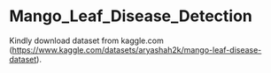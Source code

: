 # Mango_Leaf_Disease_Detection

Kindly download dataset from kaggle.com (https://www.kaggle.com/datasets/aryashah2k/mango-leaf-disease-dataset).
